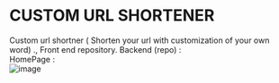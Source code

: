 <h1> CUSTOM URL SHORTENER </h1>

Custom url shortner ( Shorten your url with customization of your own word) ., Front end repository.
Backend (repo) : <br>
HomePage : <br>
![image](https://user-images.githubusercontent.com/99667252/189282931-7ba2408a-474d-4781-85c5-2ee7189b14ef.png)

